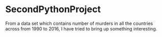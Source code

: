 # SecondPythonProject
From a data set which contains number of murders in all the countries across from 1990 to 2016, I have tried to bring up something interesting.
